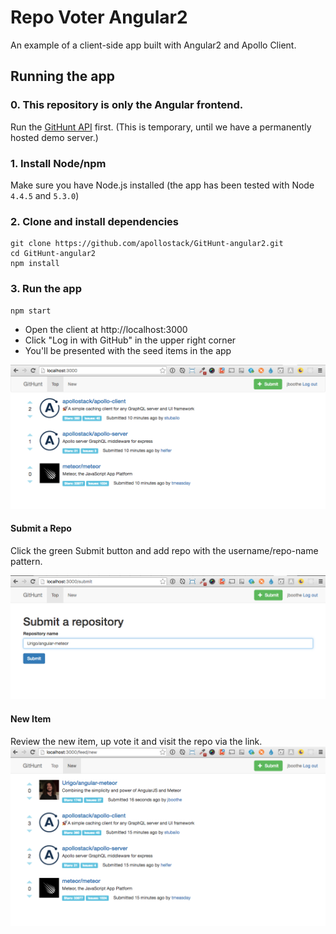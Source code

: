 # Repo Voter Angular2

An example of a client-side app built with Angular2 and Apollo Client.

## Running the app

### 0. This repository is only the Angular frontend.

Run the [GitHunt API](https://github.com/apollostack/GitHunt-API) first.
(This is temporary, until we have a permanently hosted demo server.)

### 1. Install Node/npm

Make sure you have Node.js installed (the app has been tested with Node `4.4.5` and `5.3.0`)

### 2. Clone and install dependencies

```
git clone https://github.com/apollostack/GitHunt-angular2.git
cd GitHunt-angular2
npm install
```

### 3. Run the app

```
npm start
```

- Open the client at http://localhost:3000
- Click "Log in with GitHub" in the upper right corner
- You'll be presented with the seed items in the app

![GitHunt App](screenshots/GitHunt-app.png)

#### Submit a Repo
Click the green Submit button and add repo with the username/repo-name pattern.

![GitHunt App](screenshots/GitHunt-add.png)

#### New Item
Review the new item, up vote it and visit the repo via the link.   
![GitHunt App](screenshots/GitHunt-new.png)
